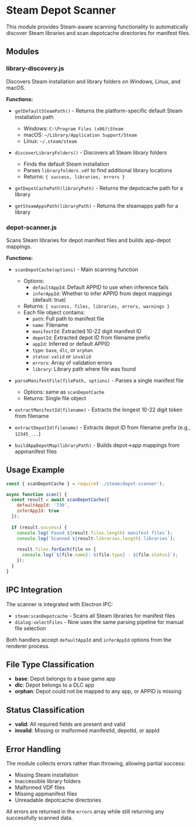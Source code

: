 # Steam Depot Scanner

This module provides Steam-aware scanning functionality to automatically discover Steam libraries and scan depotcache directories for manifest files.

## Modules

### library-discovery.js

Discovers Steam installation and library folders on Windows, Linux, and macOS.

**Functions:**

- `getDefaultSteamPath()` - Returns the platform-specific default Steam installation path
  - Windows: `C:\Program Files (x86)\Steam`
  - macOS: `~/Library/Application Support/Steam`
  - Linux: `~/.steam/steam`

- `discoverLibraryFolders()` - Discovers all Steam library folders
  - Finds the default Steam installation
  - Parses `libraryfolders.vdf` to find additional library locations
  - Returns: `{ success, libraries, errors }`

- `getDepotCachePath(libraryPath)` - Returns the depotcache path for a library
- `getSteamAppsPath(libraryPath)` - Returns the steamapps path for a library

### depot-scanner.js

Scans Steam libraries for depot manifest files and builds app-depot mappings.

**Functions:**

- `scanDepotCache(options)` - Main scanning function
  - Options:
    - `defaultAppId`: Default APPID to use when inference fails
    - `inferAppId`: Whether to infer APPID from depot mappings (default: true)
  - Returns: `{ success, files, libraries, errors, warnings }`
  - Each file object contains:
    - `path`: Full path to manifest file
    - `name`: Filename
    - `manifestId`: Extracted 10-22 digit manifest ID
    - `depotId`: Extracted depot ID from filename prefix
    - `appId`: Inferred or default APPID
    - `type`: `base`, `dlc`, or `orphan`
    - `status`: `valid` or `invalid`
    - `errors`: Array of validation errors
    - `library`: Library path where file was found

- `parseManifestFile(filePath, options)` - Parses a single manifest file
  - Options: same as `scanDepotCache`
  - Returns: Single file object

- `extractManifestId(filename)` - Extracts the longest 10-22 digit token from filename
- `extractDepotId(filename)` - Extracts depot ID from filename prefix (e.g., `12345_...`)
- `buildAppDepotMap(libraryPath)` - Builds depot→app mappings from appmanifest files

## Usage Example

```javascript
const { scanDepotCache } = require('./steam/depot-scanner');

async function scan() {
  const result = await scanDepotCache({
    defaultAppId: '730',
    inferAppId: true
  });
  
  if (result.success) {
    console.log(`Found ${result.files.length} manifest files`);
    console.log(`Scanned ${result.libraries.length} libraries`);
    
    result.files.forEach(file => {
      console.log(`${file.name}: ${file.type} - ${file.status}`);
    });
  }
}
```

## IPC Integration

The scanner is integrated with Electron IPC:

- `steam:scanDepotcache` - Scans all Steam libraries for manifest files
- `dialog:selectFiles` - Now uses the same parsing pipeline for manual file selection

Both handlers accept `defaultAppId` and `inferAppId` options from the renderer process.

## File Type Classification

- **base**: Depot belongs to a base game app
- **dlc**: Depot belongs to a DLC app
- **orphan**: Depot could not be mapped to any app, or APPID is missing

## Status Classification

- **valid**: All required fields are present and valid
- **invalid**: Missing or malformed manifestId, depotId, or appId

## Error Handling

The module collects errors rather than throwing, allowing partial success:
- Missing Steam installation
- Inaccessible library folders
- Malformed VDF files
- Missing appmanifest files
- Unreadable depotcache directories

All errors are returned in the `errors` array while still returning any successfully scanned data.
